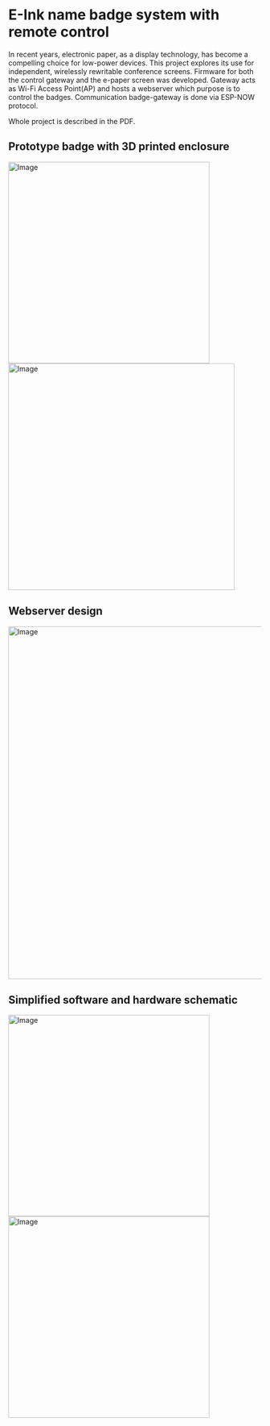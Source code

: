 # E-Ink name badge system with remote control
In recent years, electronic paper, as a display technology, has become a compelling choice for low-power devices. This project explores its use for independent, wirelessly rewritable conference screens. Firmware for both the control gateway and the e-paper screen was developed. Gateway acts as Wi-Fi Access Point(AP) and hosts a webserver which purpose is to control the badges. Communication badge-gateway is done via ESP-NOW protocol.

Whole project is described in the PDF.

## Prototype badge with 3D printed enclosure
<img width="400" alt="Image" src="https://github.com/user-attachments/assets/bc25b8c7-f525-4369-8244-0604b7a043cb" /> <img width="450" alt="Image" src="https://github.com/user-attachments/assets/ac03063e-e39e-49a5-a924-23aee9dd7449" />

## Webserver design
<img width="700" alt="Image" src="https://github.com/user-attachments/assets/8a008ebe-7e0c-4a84-b7f8-e7869c0e7235" />

## Simplified software and hardware schematic
<img width="400" alt="Image" src="https://github.com/user-attachments/assets/4e282796-5ccc-4016-ab10-20c1ece3627a" /> <img width="400" alt="Image" src="https://github.com/user-attachments/assets/3e4ae8c5-3a5c-4651-8dff-46ab15512707" />




